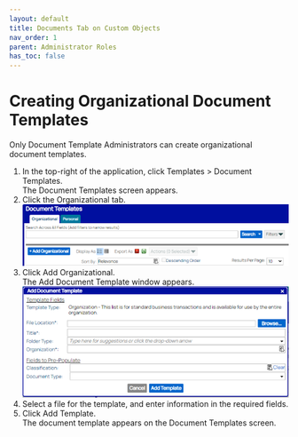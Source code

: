 ```yaml
---
layout: default
title: Documents Tab on Custom Objects
nav_order: 1
parent: Administrator Roles
has_toc: false
---
```

# Creating Organizational Document Templates

Only Document Template Administrators can create organizational document templates. 

1. In the top-right of the application, click Templates > Document Templates.  
    The Document Templates screen appears.
2. Click the Organizational tab.  
    ![](/assets/images/document-templates-organizational.png)
3. Click Add Organizational.  
    The Add Document Template window appears.  
    ![Add Document Template Window](/assets/images/add-document-template-organizational.png "Add Document Template Window")
4. Select a file for the template, and enter information in the required fields.
5. Click Add Template.  
    The document template appears on the Document Templates screen.